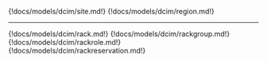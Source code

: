 {!docs/models/dcim/site.md!}
{!docs/models/dcim/region.md!}

---

{!docs/models/dcim/rack.md!}
{!docs/models/dcim/rackgroup.md!}
{!docs/models/dcim/rackrole.md!}
{!docs/models/dcim/rackreservation.md!}
